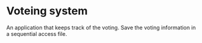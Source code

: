 # Voteing system
 An application that keeps track of the voting. Save the voting information in a sequential access file. 
